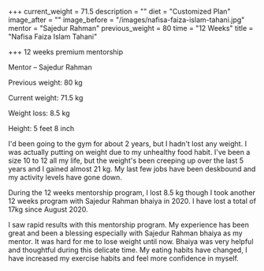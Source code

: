 +++
current_weight = 71.5
description = ""
diet = "Customized Plan"
image_after = ""
image_before = "/images/nafisa-faiza-islam-tahani.jpg"
mentor = "Sajedur Rahman"
previous_weight = 80
time = "12 Weeks"
title = "Nafisa Faiza Islam Tahani"

+++
12 weeks premium mentorship

Mentor – Sajedur Rahman

Previous weight: 80 kg

Current weight: 71.5 kg

Weight loss: 8.5 kg

Height: 5 feet 8 inch

I'd been going to the gym for about 2 years, but I hadn't lost any weight. I was actually putting on weight due to my unhealthy food habit. I've been a size 10 to 12 all my life, but the weight's been creeping up over the last 5 years and I gained almost 21 kg. My last few jobs have been deskbound and my activity levels have gone down.

During the 12 weeks mentorship program, I lost 8.5 kg though I took another 12 weeks program with Sajedur Rahman bhaiya in 2020. I have lost a total of 17kg since August 2020.

I saw rapid results with this mentorship program. My experience has been great and been a blessing especially with Sajedur Rahman bhaiya as my mentor. It was hard for me to lose weight until now. Bhaiya was very helpful and thoughtful during this delicate time. My eating habits have changed, I have increased my exercise habits and feel more confidence in myself.
